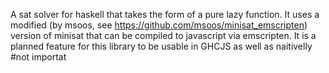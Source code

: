 A sat solver for haskell that takes the form of a pure lazy function.
It uses a modified (by msoos, see https://github.com/msoos/minisat_emscripten) version of minisat that can be compiled to javascript via
emscripten. It is a planned feature for this library to be usable in GHCJS as well as naitivelly
#not importat